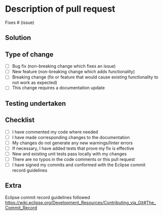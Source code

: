 # Description of pull request

Fixes # (issue)

## Solution
<!-- Please include a summary of the change and how it addresses the issue -->

## Type of change

- [ ] Bug fix (non-breaking change which fixes an issue)
- [ ] New feature (non-breaking change which adds functionality)
- [ ] Breaking change (fix or feature that would cause existing functionality to not work as expected)
- [ ] This change requires a documentation update

## Testing undertaken
<!-- Please describe the tests that you ran to verify your changes. Please also list any relevant information of your test configuration or test you have added to support this change -->

## Checklist

- [ ] I have commented my code where needed
- [ ] I have made corresponding changes to the documentation
- [ ] My changes do not generate any new warnings/linter errors
- [ ] If necessary, I have added tests that prove my fix is effective
- [ ] New and existing unit tests pass locally with my changes
- [ ] There are no typos in the code comments or this pull request
- [ ] I have signed my commits and conformed with the Eclipse commit record guidelines

## Extra
<!-- Please add anything extra you feel is worth mentioning regarding this pull request -->
Eclipse commit record guidelines followed <https://wiki.eclipse.org/Development_Resources/Contributing_via_Git#The_Commit_Record>
